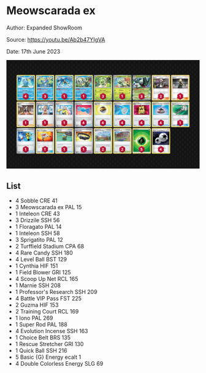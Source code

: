 # Meowscarada ex

Author: Expanded ShowRoom

Source: <https://youtu.be/Ab2b47YIgVA>

Date: 17th June 2023

![decklist](../../images/PAL/Meowscarada%20ex/4-%20Meowscarada%20ex.png)

## List

* 4 Sobble CRE 41
* 3 Meowscarada ex PAL 15
* 1 Inteleon CRE 43
* 3 Drizzile SSH 56
* 1 Floragato PAL 14
* 1 Inteleon SSH 58
* 3 Sprigatito PAL 12
* 2 Turffield Stadium CPA 68
* 4 Rare Candy SSH 180
* 4 Level Ball BST 129
* 1 Cynthia HIF 151
* 1 Field Blower GRI 125
* 4 Scoop Up Net RCL 165
* 1 Marnie SSH 208
* 1 Professor's Research SSH 209
* 4 Battle VIP Pass FST 225
* 2 Guzma HIF 153
* 2 Training Court RCL 169
* 1 Iono PAL 269
* 1 Super Rod PAL 188
* 4 Evolution Incense SSH 163
* 1 Choice Belt BRS 135
* 1 Rescue Stretcher GRI 130
* 1 Quick Ball SSH 216
* 5 Basic {G} Energy ecalt 1
* 4 Double Colorless Energy SLG 69

